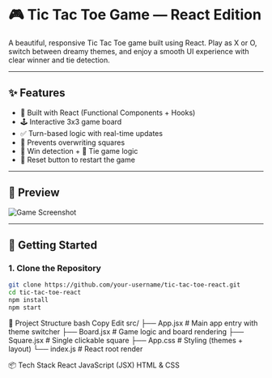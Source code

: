 # 🎮 Tic Tac Toe Game — React Edition

A beautiful, responsive Tic Tac Toe game built using React. Play as X or O, switch between dreamy themes, and enjoy a smooth UI experience with clear winner and tie detection.

---

## ✨ Features

- 🧠 Built with React (Functional Components + Hooks)
- 🕹️ Interactive 3x3 game board
- ✅ Turn-based logic with real-time updates
- 🚫 Prevents overwriting squares
- 🥇 Win detection + 🤝 Tie game logic
- 🔄 Reset button to restart the game

---

## 📸 Preview

![Game Screenshot](./preview.png) <!-- Optional: Replace with actual screenshot path -->

---

## 🚀 Getting Started

### 1. Clone the Repository

```bash
git clone https://github.com/your-username/tic-tac-toe-react.git
cd tic-tac-toe-react
npm install
npm start
```

🧱 Project Structure
bash
Copy
Edit
src/
├── App.jsx          # Main app entry with theme switcher
├── Board.jsx        # Game logic and board rendering
├── Square.jsx       # Single clickable square
├── App.css          # Styling (themes + layout)
└── index.js         # React root render



📦 Tech Stack
React
JavaScript (JSX)
HTML & CSS

